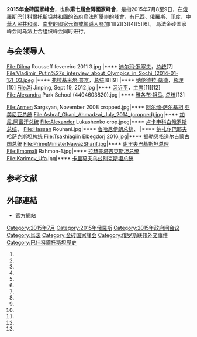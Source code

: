 **2015年金砖国家峰会**，也称**第七屆金磚國家峰會**，是指2015年7月8至9日，在[俄羅斯](https://zh.wikipedia.org/wiki/俄羅斯 "wikilink")[巴什科爾托斯坦共和國的首府](https://zh.wikipedia.org/wiki/巴什科爾托斯坦共和國 "wikilink")[烏法](../Page/烏法.md "wikilink")所舉辦的峰會，有[巴西](../Page/巴西.md "wikilink")、[俄羅斯](https://zh.wikipedia.org/wiki/俄羅斯 "wikilink")、[印度](../Page/印度.md "wikilink")、[中華人民共和國](https://zh.wikipedia.org/wiki/中華人民共和國 "wikilink")、[南非的國家元首或領導人參加](https://zh.wikipedia.org/wiki/南非 "wikilink")\[1\]\[2\]\[3\]\[4\]\[5\]\[6\]。 乌法金砖国家峰会同乌法上合组织峰会同时进行。

## 与会领导人

<File:Dilma> Rousseff fevereiro 2011 3.jpg |****
[迪尔玛·罗塞夫](https://zh.wikipedia.org/wiki/迪尔玛·罗塞夫 "wikilink")，[总统](../Page/巴西总统.md "wikilink")\[7\] <File:Vladimir_Putin%27s_interview_about_Olympics_in_Sochi_(2014-01-17)_03.jpeg> |****
[弗拉基米尔·普京](../Page/弗拉基米尔·普京.md "wikilink")，[总统](../Page/俄罗斯总统.md "wikilink")\[8\]\[9\] |****
[纳伦德拉·莫迪](../Page/纳伦德拉·莫迪.md "wikilink")，[总理](../Page/印度总理.md "wikilink")\[10\] <File:Xi> Jinping, Sept 19, 2012.jpg |****
[习近平](../Page/习近平.md "wikilink")，[主席](../Page/中华人民共和国主席.md "wikilink")\[11\]\[12\] <File:Alexandra> Park School (4404603820).jpg |****
[雅各布·祖马](https://zh.wikipedia.org/wiki/雅各布·祖马 "wikilink"), [总统](../Page/南非总统.md "wikilink")\[13\]

<File:Armen> Sargsyan, November 2008 cropped.jpg|****
[阿尔缅·萨尔基相](../Page/阿尔缅·萨尔基相.md "wikilink"),[亚美尼亚总统](https://zh.wikipedia.org/wiki/亚美尼亚总统 "wikilink") <File:Ashraf_Ghani_Ahmadzai_July_2014_(cropped).jpg>|****
[加尼](../Page/加尼.md "wikilink"),[阿富汗总统](../Page/阿富汗总统.md "wikilink") <File:Alexander> Lukashenko crop.jpeg|****
[卢卡申科](https://zh.wikipedia.org/wiki/卢卡申科 "wikilink")[白俄罗斯总统](../Page/白俄罗斯总统.md "wikilink")、 <File:Hassan> Rouhani.jpg|****
[鲁哈尼](https://zh.wikipedia.org/wiki/鲁哈尼 "wikilink")[伊朗总统](../Page/伊朗总统.md "wikilink")、 |****
[纳扎尔巴耶夫](https://zh.wikipedia.org/wiki/纳扎尔巴耶夫 "wikilink")[哈萨克斯坦总统](../Page/哈萨克斯坦总统.md "wikilink") <File:Tsakhiagiin> Elbegdorj 2016.jpg|****
[额勒贝格道尔吉](https://zh.wikipedia.org/wiki/额勒贝格道尔吉 "wikilink")[蒙古国总统](../Page/蒙古国总统.md "wikilink") <File:PrimeMinisterNawazSharif.jpg>|****
[谢里夫](../Page/谢里夫.md "wikilink")[巴基斯坦总理](../Page/巴基斯坦总理.md "wikilink") <File:Emomali> Rahmon-1.jpg|****
[拉赫蒙](https://zh.wikipedia.org/wiki/拉赫蒙 "wikilink")[塔吉克斯坦总统](../Page/塔吉克斯坦总统.md "wikilink") <File:Karimov_Ufa.jpg>|****
[卡里莫夫](https://zh.wikipedia.org/wiki/卡里莫夫 "wikilink")[乌兹别克斯坦总统](../Page/乌兹别克斯坦总统.md "wikilink")

## 参考文献

## 外部連結

  - [官方網站](http://ufa2015.com)

[Category:2015年7月](https://zh.wikipedia.org/wiki/Category:2015年7月 "wikilink") [Category:2015年俄羅斯](https://zh.wikipedia.org/wiki/Category:2015年俄羅斯 "wikilink") [Category:2015年政府间会议](https://zh.wikipedia.org/wiki/Category:2015年政府间会议 "wikilink") [Category:烏法](https://zh.wikipedia.org/wiki/Category:烏法 "wikilink") [Category:金砖国家峰会](https://zh.wikipedia.org/wiki/Category:金砖国家峰会 "wikilink") [Category:俄罗斯联邦外交事件](https://zh.wikipedia.org/wiki/Category:俄罗斯联邦外交事件 "wikilink") [Category:巴什科爾托斯坦歷史](https://zh.wikipedia.org/wiki/Category:巴什科爾托斯坦歷史 "wikilink")

1.

2.

3.

4.

5.

6.

7.

8.
9.

10.
11.
12.

13.